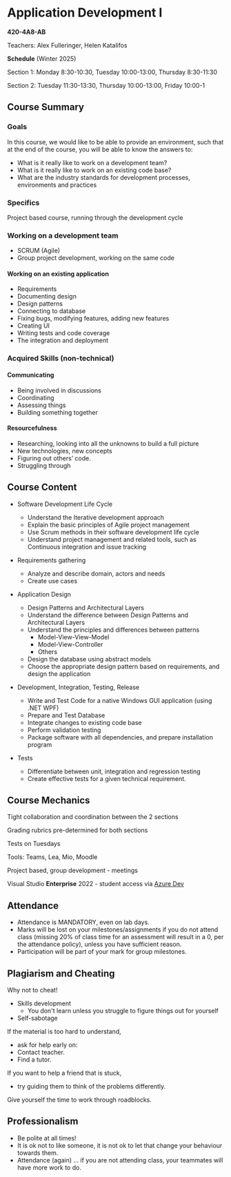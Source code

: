 # Application Development I

**420-4A8-AB**

Teachers:  Alex Fulleringer, Helen Katalifos

**Schedule** (Winter 2025)

Section 1: Monday 8:30-10:30, Tuesday 10:00-13:00, Thursday 8:30-11:30

Section 2: Tuesday 11:30-13:30, Thursday 10:00-13:00, Friday 10:00-1

## Course Summary
### Goals 

In this course, we would like to be able to provide an environment, such that at the end of the course, you will be able to know the answers to:

* What is it really like to work on a development team?
* What is it really like to work on an existing code base?
* What are the industry standards for development processes, environments and practices

### Specifics

Project based course, running through the development cycle

### Working on a development team

* SCRUM (Agile)
* Group project development, working on the same code

#### Working on an existing application

* Requirements
* Documenting design
* Design patterns
* Connecting to database
* Fixing bugs, modifying features, adding new features
* Creating UI
* Writing tests and code coverage
* The integration and deployment 

### Acquired Skills (non-technical)

#### Communicating

* Being involved in discussions
* Coordinating
* Assessing things
* Building something together

#### Resourcefulness
* Researching, looking into all the unknowns to build a full picture
* New technologies, new concepts
* Figuring out others’ code.
* Struggling through

## Course Content

* Software Development Life Cycle
  * Understand the Iterative development approach
  * Explain the basic principles of Agile project management
  * Use Scrum methods in their software development life cycle
  * Understand project management and related tools, such as Continuous integration and issue tracking

* Requirements gathering
  * Analyze and describe domain, actors and needs
  * Create use cases

* Application Design 
  * Design Patterns and Architectural Layers
  * Understand the difference between Design Patterns and Architectural Layers
  * Understand the principles and differences between patterns
    * Model-View-View-Model
    * Model-View-Controller
    * Others
  * Design the database using abstract models
  * Choose the appropriate design pattern based on requirements, and design the application

* Development, Integration, Testing, Release
  * Write and Test Code for a native Windows GUI application (using .NET WPF)
  * Prepare and Test Database
  * Integrate changes to existing code base
  * Perform validation testing
  * Package software with all dependencies, and prepare installation program

* Tests 
  * Differentiate between unit, integration and regression testing
  * Create effective tests for a given technical requirement.

## Course Mechanics

Tight collaboration and coordination between the 2 sections	

Grading rubrics pre-determined for both sections

Tests on Tuesdays 

Tools: Teams, Lea, Mio, Moodle

Project based, group development - meetings

Visual Studio **Enterprise** 2022 - student access via [Azure Dev](https://azureforeducation.microsoft.com/devtools)

## Attendance

* Attendance is MANDATORY, even on lab days.
* Marks will be lost on your milestones/assignments if you do not attend class (missing 20% of class time for an assessment will result in a 0, per the attendance policy), unless you have sufficient reason.
* Participation will be part of your mark for group milestones.

## Plagiarism and Cheating

Why not to cheat!
* Skills development
  * You don't learn unless you struggle to figure things out for yourself
* Self-sabotage

If the material is too hard to understand, 
* ask for help early on: 
* Contact teacher. 
* Find a tutor. 

If you want to help a friend that is stuck, 
* try guiding them to think of the problems differently. 

Give yourself the time to work through roadblocks. 

## Professionalism

* Be polite at all times!
* It is ok not to like someone, it is not ok to let that change your behaviour towards them.
* Attendance (again) ... if you are not attending class, your teammates will have more work to do.

